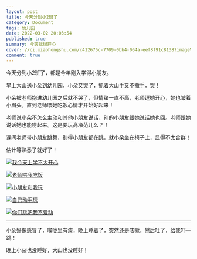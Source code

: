 ```yaml
---
layout: post
title: 今天分到小2班了
category: Document
tags: 幼儿园
date: 2022-03-02 20:03:54
published: true
summary: 今天我很开心
cover: //ci.xiaohongshu.com/c412675c-7709-0bb4-064a-eef8f91c8138?imageView2/2/w/1080/format/jpg
comment: true
---
```


今天分到小2班了，都是今年刚入学得小朋友。

早上大山送小朵到幼儿园，小朵又哭了，抓着大山手又不撒手，哭！

小朵被老师抱进幼儿园之后就不哭了，但情绪一直不高，老师逗她开心，她也皱着小眉头。直到老师喂她吃饭心情才开始好起来！

老师说小朵不怎么主动和其他小朋友说话，别的小朋友跟她说话她也回。老师跟她说话她也能唠起来。这是要玩高冷范儿么？！

课间老师带小朋友跳舞，别得小朋友都在跳，就小朵坐在椅子上，显得不太合群！

估计等熟悉了就好了！

[![我今天上学不太开心](//ci.xiaohongshu.com/c412675c-7709-0bb4-064a-eef8f91c8138?imageView2/2/w/1080/format/jpg)](https://www.xiaohongshu.com/discovery/item/621f649a000000000102554d)


[![老师喂我吃饭](//ci.xiaohongshu.com/92144592-33d1-01d4-4697-3c8bccc43717?imageView2/2/w/1080/format/jpg)](https://www.xiaohongshu.com/discovery/item/621f64ba000000002103e53a)

[![小朋友和我玩](//ci.xiaohongshu.com/ad42e62d-d830-e0f4-65a3-396129e076a8?imageView2/2/w/1080/format/jpg)](https://www.xiaohongshu.com/discovery/item/621f64d7000000000102d846)

[![自己动手玩](//ci.xiaohongshu.com/2e4e8cfc-ff02-70cc-2616-8aeccb689ca9?imageView2/2/w/1080/format/jpg)](https://www.xiaohongshu.com/discovery/item/621f64f5000000002103e772)

[![你们跳吧我不爱动](//ci.xiaohongshu.com/b3df6c3a-8823-1f9a-4804-7958da5f6afa?imageView2/2/w/1080/format/jpg)](https://www.xiaohongshu.com/discovery/item/621f652a00000000010287af)

---

小朵好像感冒了，喉咙里有痰，晚上睡着了，突然还是咳嗽，然后吐了，给我吓一跳！

晚上小朵也没睡好，大山也没睡好！
